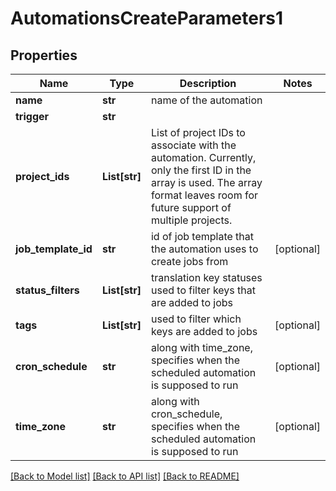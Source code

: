 # AutomationsCreateParameters1

## Properties
Name | Type | Description | Notes
------------ | ------------- | ------------- | -------------
**name** | **str** | name of the automation | 
**trigger** | **str** |  | 
**project_ids** | **List[str]** | List of project IDs to associate with the automation. Currently, only the first ID in the array is used. The array format leaves room for future support of multiple projects.  | 
**job_template_id** | **str** | id of job template that the automation uses to create jobs from | [optional] 
**status_filters** | **List[str]** | translation key statuses used to filter keys that are added to jobs | 
**tags** | **List[str]** | used to filter which keys are added to jobs | [optional] 
**cron_schedule** | **str** | along with time_zone, specifies when the scheduled automation is supposed to run | [optional] 
**time_zone** | **str** | along with cron_schedule, specifies when the scheduled automation is supposed to run | [optional] 

[[Back to Model list]](../README.md#documentation-for-models) [[Back to API list]](../README.md#documentation-for-api-endpoints) [[Back to README]](../README.md)


